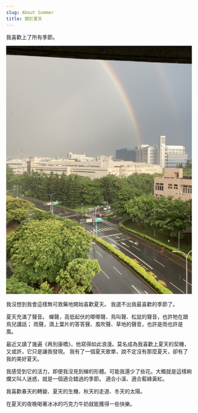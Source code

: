 ```yaml
---
slug: About Summer
title: 關於夏天
---
```


我喜歡上了所有季節。

![](./image/rainbow.jpeg)

<!-- truncate -->

我沒想到我會這樣無可救藥地開始喜歡夏天。
我選不出我最喜歡的季節了。

夏天充滿了聲音。
蟬聲，高低起伏的唧唧聲、鳥叫聲、松鼠的聲音，也許牠在跟鳥兒講話；
雨聲，滴上葉片的答答聲、風吹聲、草地的聲音，也許是雨也許是風。

最近又讀了幾遍《再別康橋》，他寫得如此浪漫。莫名成為我喜歡上夏天的契機，又或許，它只是讓我發現。
我有了一個夏天歌單，說不定沒有那麼夏天，卻有了我的美好夏天。

我感受到它的活力，即便我沒見到蟬的形體。可能我還少了些花。大概就是這樣絢爛又叫人迷惑，就是一個適合錯過的季節。
適合小溪、適合藍綠黃紅。

我喜歡春天的轉變、夏天的生機、秋天的走道、冬天的太陽。

在夏天的夜晚喝著冰冰的巧克力牛奶就能獲得一些快樂。

